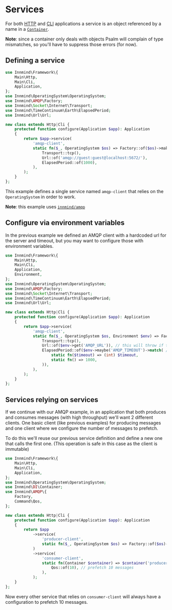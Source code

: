 # Services

For both [HTTP](http.md) and [CLI](cli.md) applications a service is an object referenced by a name in a [`Container`](https://github.com/Innmind/DI).

**Note**: since a container only deals with objects Psalm will complain of type mismatches, so you'll have to suppress those errors (for now).

## Defining a service

```php
use Innmind\Framework\{
    Main\Http,
    Main\Cli,
    Application,
};
use Innmind\OperatingSystem\OperatingSystem;
use Innmind\AMQP\Factory;
use Innmind\Socket\Internet\Transport;
use Innmind\TimeContinuum\Earth\ElapsedPeriod;
use Innmind\Url\Url;

new class extends Http|Cli {
    protected function configure(Application $app): Application
    {
        return $app->service(
            'amqp-client',
            static fn($_, OperatingSystem $os) => Factory::of($os)->make(
                Transport::tcp(),
                Url::of('amqp://guest:guest@localhost:5672/'),
                ElapsedPeriod::of(1000),
            ),
        );
    }
};
```

This example defines a single service named `amqp-client` that relies on the `OperatingSystem` in order to work.

**Note**: this example uses [`innmind/amqp`](https://github.com/innmind/amqp)

## Configure via environment variables

In the previous example we defined an AMQP client with a hardcoded url for the server and timeout, but you may want to configure those with environment variables.

```php
use Innmind\Framework\{
    Main\Http,
    Main\Cli,
    Application,
    Environment,
};
use Innmind\OperatingSystem\OperatingSystem;
use Innmind\AMQP\Factory;
use Innmind\Socket\Internet\Transport;
use Innmind\TimeContinuum\Earth\ElapsedPeriod;
use Innmind\Url\Url;

new class extends Http|Cli {
    protected function configure(Application $app): Application
    {
        return $app->service(
            'amqp-client',
            static fn($_, OperatingSystem $os, Environment $env) => Factory::of($os)->make(
                Transport::tcp(),
                Url::of($env->get('AMQP_URL')), // this will throw if the variable is not defined
                ElapsedPeriod::of($env->maybe('AMQP_TIMEOUT')->match( // in case the variable is not defined it will fallback to a 1000ms timeout
                    static fn($timeout) => (int) $timeout,
                    static fn() => 1000,
                )),
            ),
        );
    }
};
```

## Services relying on services

If we continue with our AMQP example, in an application that both produces and consumes messages (with high throughput) we'll want 2 different clients. One basic client (like previous examples) for producing messages and one client where we configure the number of messages to prefetch.

To do this we'll reuse our previous service definition and define a new one that calls the first one. (This operation is safe in this case as the client is immutable)

```php
use Innmind\Framework\{
    Main\Http,
    Main\Cli,
    Application,
};
use Innmind\OperatingSystem\OperatingSystem;
use Innmind\DI\Container;
use Innmind\AMQP\{
    Factory,
    Command\Qos,
};

new class extends Http|Cli {
    protected function configure(Application $app): Application
    {
        return $app
            ->service(
                'producer-client',
                static fn($_, OperatingSystem $os) => Factory::of($os)->make(/* like above */),
            )
            ->service(
                'consumer-client',
                static fn(Container $container) => $container('producer-client')->with(
                    Qos::of(10), // prefetch 10 messages
                ),
            );
    }
};
```

Now every other service that relies on `consumer-client` will always have a configuration to prefetch 10 messages.
